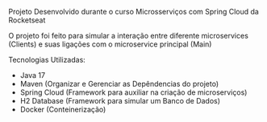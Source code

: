 Projeto Desenvolvido durante o curso Microsserviços com Spring Cloud da Rocketseat

O projeto foi feito para simular a interação entre diferente microservices (Clients) e suas ligações com o microservice principal (Main)

Tecnologias Utilizadas:
- Java 17
- Maven (Organizar e Gerenciar as Depêndencias do projeto)
- Spring Cloud (Framework para auxiliar na criação de microserviços)
- H2 Database (Framework para simular um Banco de Dados)
- Docker (Conteinerização)
